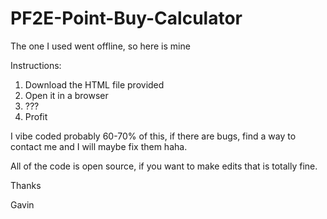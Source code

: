 # PF2E-Point-Buy-Calculator
The one I used went offline, so here is mine


Instructions:

1. Download the HTML file provided
2. Open it in a browser
3. ???
4. Profit



I vibe coded probably 60-70% of this, if there are bugs, find a way to contact me and I will maybe fix them haha.

All of the code is open source, if you want to make edits that is totally fine.

Thanks

Gavin
